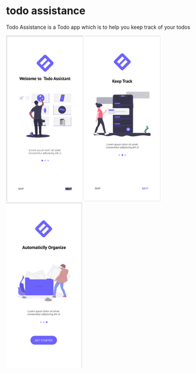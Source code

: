 # todo assistance

Todo Assistance is a Todo app which is to help you keep track of your todos


![screen 1](https://github.com/phawazzzy/todo-assistance/blob/master/asset/images/screen1.png)
![screen 2](https://github.com/phawazzzy/todo-assistance/blob/master/asset/images/screen2.png)
![screen 3](https://github.com/phawazzzy/todo-assistance/blob/master/asset/images/screen3.png)


